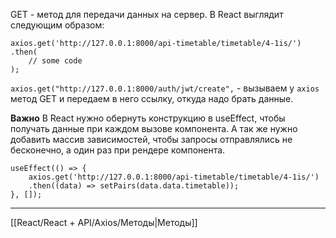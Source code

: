 GET - метод для передачи данных на сервер. В React выглядит следующим образом:
```
axios.get('http://127.0.0.1:8000/api-timetable/timetable/4-1is/')
.then(
	// some code
);
```

`axios.get("http://127.0.0.1:8000/auth/jwt/create",` - вызываем у `axios` метод GET и передаем в него ссылку, откуда надо брать данные.

**Важно**
В React нужно обернуть конструкцию в useEffect, чтобы получать данные при каждом вызове компонента. А так же нужно добавить массив зависимостей, чтобы запросы отправлялись не бесконечно, а один раз при рендере компонента.
```
useEffect(() => {
	axios.get('http://127.0.0.1:8000/api-timetable/timetable/4-1is/')
	.then((data) => setPairs(data.data.timetable));
}, []);
```

---
[[React/React + API/Axios/Методы|Методы]]